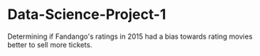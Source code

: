 # Data-Science-Project-1
Determining if Fandango's ratings in 2015 had a bias towards rating movies better to sell more tickets.
